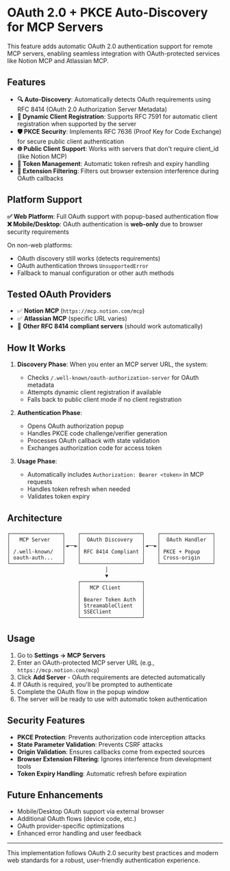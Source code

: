 # OAuth 2.0 + PKCE Auto-Discovery for MCP Servers

This feature adds automatic OAuth 2.0 authentication support for remote MCP servers, enabling seamless integration with OAuth-protected services like Notion MCP and Atlassian MCP.

## Features

- **🔍 Auto-Discovery**: Automatically detects OAuth requirements using RFC 8414 (OAuth 2.0 Authorization Server Metadata)
- **🔐 Dynamic Client Registration**: Supports RFC 7591 for automatic client registration when supported by the server
- **🛡️ PKCE Security**: Implements RFC 7636 (Proof Key for Code Exchange) for secure public client authentication
- **🌐 Public Client Support**: Works with servers that don't require client_id (like Notion MCP)
- **🔄 Token Management**: Automatic token refresh and expiry handling
- **🚫 Extension Filtering**: Filters out browser extension interference during OAuth callbacks

## Platform Support

**✅ Web Platform**: Full OAuth support with popup-based authentication flow  
**❌ Mobile/Desktop**: OAuth authentication is **web-only** due to browser security requirements

On non-web platforms:
- OAuth discovery still works (detects requirements)
- OAuth authentication throws `UnsupportedError`
- Fallback to manual configuration or other auth methods

## Tested OAuth Providers

- ✅ **Notion MCP** (`https://mcp.notion.com/mcp`)
- ✅ **Atlassian MCP** (specific URL varies)
- 🔄 **Other RFC 8414 compliant servers** (should work automatically)

## How It Works

1. **Discovery Phase**: When you enter an MCP server URL, the system:
   - Checks `/.well-known/oauth-authorization-server` for OAuth metadata
   - Attempts dynamic client registration if available
   - Falls back to public client mode if no client registration

2. **Authentication Phase**: 
   - Opens OAuth authorization popup
   - Handles PKCE code challenge/verifier generation
   - Processes OAuth callback with state validation
   - Exchanges authorization code for access token

3. **Usage Phase**:
   - Automatically includes `Authorization: Bearer <token>` in MCP requests
   - Handles token refresh when needed
   - Validates token expiry

## Architecture

```
┌─────────────────┐    ┌────────────────────┐    ┌─────────────────┐
│   MCP Server    │    │  OAuth Discovery   │    │  OAuth Handler  │
│                 │◄──►│                    │◄──►│                 │
│ /.well-known/   │    │ RFC 8414 Compliant │    │ PKCE + Popup    │
│ oauth-auth...   │    │                    │    │ Cross-origin    │
└─────────────────┘    └────────────────────┘    └─────────────────┘
                                │
                                ▼
                       ┌────────────────────┐
                       │   MCP Client       │
                       │                    │
                       │ Bearer Token Auth  │
                       │ StreamableClient   │
                       │ SSEClient          │
                       └────────────────────┘
```

## Usage

1. Go to **Settings → MCP Servers**
2. Enter an OAuth-protected MCP server URL (e.g., `https://mcp.notion.com/mcp`)
3. Click **Add Server** - OAuth requirements are detected automatically
4. If OAuth is required, you'll be prompted to authenticate
5. Complete the OAuth flow in the popup window
6. The server will be ready to use with automatic token authentication

## Security Features

- **PKCE Protection**: Prevents authorization code interception attacks
- **State Parameter Validation**: Prevents CSRF attacks
- **Origin Validation**: Ensures callbacks come from expected sources
- **Browser Extension Filtering**: Ignores interference from development tools
- **Token Expiry Handling**: Automatic refresh before expiration

## Future Enhancements

- Mobile/Desktop OAuth support via external browser
- Additional OAuth flows (device code, etc.)
- OAuth provider-specific optimizations
- Enhanced error handling and user feedback

---

This implementation follows OAuth 2.0 security best practices and modern web standards for a robust, user-friendly authentication experience.
